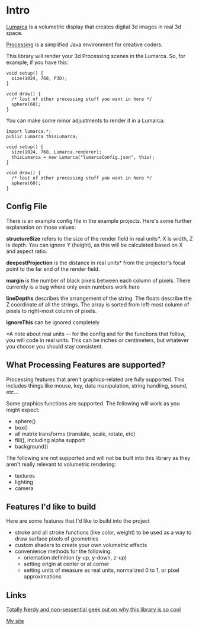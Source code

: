 Intro
=====

[Lumarca](http://lumarca.info/) is a volumetric display that creates digital 3d images in real 3d space.

[Processing](https://processing.org/) is a simplified Java environment for creative coders.

This library will render your 3d Processing scenes in the Lumarca.  So, for example, if you have this:

```
void setup() {
  size(1024, 768, P3D);
}

void draw() {
  /* lost of other processing stuff you want in here */
  sphere(60);
}
```

You can make some minor adjustments to render it in a Lumarca:

```
import lumarca.*;
public Lumarca thisLumarca;

void setup() {
  size(1024, 768, Lumarca.renderer);
  thisLumarca = new Lumarca("lumarcaConfig.json", this);
}

void draw() {
  /* lost of other processing stuff you want in here */
  sphere(60);
}
```

Config File
-----------

There is an example config file in the example projects.  Here's some further explanation on those values:

**structureSize** refers to the size of the render field in real units*.  X is width, Z is depth.  You can ignore Y (height), as this will be calculated based on X and aspect ratio.

**deepestProjection** is the distance in real units* from the projector's focal point to the far end of the render field.

**margin** is the number of black pixels between each column of pixels.  There currently is a bug where only even numbers work here

**lineDepths** describes the arrangement of the string.  The floats describe the Z coordinate of all the strings.  The array is sorted from left-most column of pixels to right-most column of pixels.

**ignoreThis** can be ignored completely

*A note about real units -- for the config and for the functions that follow, you will code in real units.  This can be inches or centimeters, but whatever you choose you should stay consistent.


What Processing Features are supported?
---------------------------------------

Processing features that aren't graphics-related are fully supported.  This includes things like mouse, key, data manipulation, string handling, sound, etc...

Some graphics functions are supported.  The following will work as you might expect:
* sphere()
* box()
* all matrix transforms (translate, scale, rotate, etc)
* fill(), including alpha support
* background()

The following are not supported and will not be built into this library as they aren't really relevant to volumetric rendering:
* textures
* lighting
* camera

Features I'd like to build
--------------------------
Here are some features that I'd like to build into the project

* stroke and all stroke functions (like color, weight) to be used as a way to draw surface pixels of geometries
* custom shaders to create your own volumetric effects
* convenience methods for the following:
  * orientation definition (y-up, y-down, z-up)
  * setting origin at center or at corner
  * setting units of measure as real units, normalized 0 to 1, or pixel approximations


Links
---------------------------------
[Totally Nerdy and non-sessential geek out on why this library is so cool](http://albert-hwang.com/2015/03/lumarca-for-processing/)

[My site](http://albert-hwang.com)
